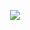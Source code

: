 <!--  -->
<p align="center">
  <a href="https://github.com/DenverCoder1/readme-typing-svg"><img src="https://readme-typing-svg.herokuapp.com?font=Time+New+Roman&color=cyan&size=25&center=true&vCenter=true&width=600&height=100&lines=Hola,+Soy+Theo+Trosman+hearts;++;Estudiante+de+Ort+Yatay;Especialidad:+Informática;</Front-END>;class Back-END;Ganas+de+aprender+cosas+nuevas+ &hearts"></a>
</p>


<br>

